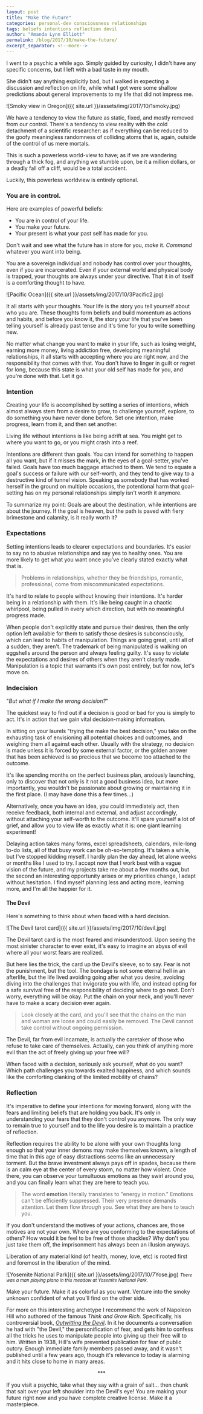 ```yaml
---
layout: post
title: "Make the Future"
categories: personal-dev consciousness relationships
tags: beliefs intentions reflection devil
author: "Amanda Lynn Elliott"
permalink: /blog/2017/10/make-the-future/
excerpt_separator: <!--more-->
---
```


I went to a psychic a while ago. Simply guided by curiosity, I didn't have any specific concerns, but I left with a bad taste in my mouth. 

She didn't say anything explicitly bad, but I walked in expecting a discussion and reflection on life, while what I got were some shallow predictions about general improvements to my life that did not impress me. 

![Smoky view in Oregon]({{ site.url }}/assets/img/2017/10/1smoky.jpg) 

We have a tendency to view the future as static, fixed, and mostly removed from our control. There's a tendency to view reality with the cold detachment of a scientific researcher: as if everything can be reduced to the goofy meaningless randomness of colliding atoms that is, again, outside of the control of us mere mortals. 

This is such a powerless world-view to have; as if we are wandering through a thick fog, and anything we stumble upon, be it a million dollars, or a deadly fall off a cliff, would be a total accident.

Luckily, this powerless worldview is entirely optional.<!--more-->

### You are in control.

Here are examples of powerful beliefs:

- You are in control of your life. 
- You make your future. 
- Your present is what your past self has made for you.  

Don't wait and see what the future has in store for you, *make* it. *Command* whatever you want into being. 

You are a sovereign individual and nobody has control over your thoughts, even if you are incarcerated. Even if your external world and physical body is trapped, your thoughts are always under your directive. That it in of itself is a comforting thought to have.

![Pacific Ocean]({{ site.url }}/assets/img/2017/10/3Pacific2.jpg)

It all starts with your thoughts. Your life is the story you tell yourself about who you are. These thoughts form beliefs and build momentum as actions and habits, and before you know it, the story your life that you've been telling yourself is already past tense and it's time for you to write something new.

No matter what change you want to make in your life, such as losing weight, earning more money, living addiction free, developing meaningful relationships, it all starts with accepting where you are right now, and the responsibility that comes with that. You don't have to linger in guilt or regret for long, because this state is what your old self has made for you, and you're done with that. Let it go.

### Intention

Creating your life is accomplished by setting a series of intentions, which almost always stem from a desire to grow, to challenge yourself, explore, to do something you have never done before. Set one intention, make progress, learn from it, and then set another. 

Living life without intentions is like being adrift at sea. You might get to where you want to go, or you might crash into a reef. 

Intentions are different than goals. You can intend for something to happen all you want, but if it misses the mark, in the eyes of a goal-setter, you've failed. Goals have too much baggage attached to them. We tend to equate a goal's success or failure with our self-worth, and they tend to give way to a destructive kind of tunnel vision. Speaking as somebody that has worked herself in the ground on multiple occasions, the potentional harm that goal-setting has on my personal relationships simply isn't worth it anymore. 

To summarize my point: Goals are about the destination, while intentions are about the journey. If the goal is heaven, but the path is paved with fiery brimestone and calamity, is it really worth it? 

### Expectations

Setting intentions leads to clearer expectations and boundaries. It's easier to say no to abusive relationships and say yes to healthy ones. You are more likely to get what you want once you've clearly stated exactly what that is. 

> Problems in relationships, whether they be friendships, romantic, professional, come from miscommunicated expectations.

It's hard to relate to people without knowing their intentions. It's harder being in a relationship with them. It's like being caught in a chaotic whirlpool, being pulled in every which direction, but with no meaningful progress made. 

When people don't explicitly state and pursue their desires, then the only option left available for them to satisfy those desires is subconsciously, which can lead to habits of manipulation. Things are going great, until all of a sudden, they aren't. The trademark of being manipulated is walking on eggshells around the person and always feeling guilty. It's easy to violate the expectations and desires of others when they aren't clearly made. Manipulation is a topic that warrants it's own post entirely, but for now, let's move on.

### Indecision

"*But what if I make the wrong decision?*"

The quickest way to find out if a decision is good or bad for you is simply to act. It's in action that we gain vital decision-making information. 

In sitting on your laurels "trying the make the best decision," you take on the exhausting task of envisioning all potential choices and outcomes, and weighing them all against each other. Usually with the strategy, no decision is made unless it is forced by some external factor, or the golden answer that has been achieved is so precious that we become too attached to the outcome. 

It's like spending months on the perfect business plan, anxiously launching, only to discover that not only is it not a good business idea, but more importantly, you wouldn't be passionate about growing or maintaining it in the first place. (I may have done this a few times…) 

Alternatively, once you have an idea, you could immediately act, then receive feedback, both internal and external, and adjust accordingly, without attaching your self-worth to the outcome. It'll spare yourself a lot of grief, and allow you to view life as exactly what it is: one giant learning experiment! 

Delaying action takes many forms, excel spreadsheets, calendars, mile-long to-do lists, all of that busy work can be oh-so-tempting. It's taken a while, but I've stopped kidding myself. I hardly plan the day ahead, let alone weeks or months like I used to try. I accept now that I work best with a vague vision of the future, and my projects take me about a few months out, but the second an interesting opportunity arises or my priorities change, I adapt without hesitation. I find myself planning less and acting more, learning more, and I'm all the happier for it. 


#### The Devil
Here's something to think about when faced with a hard decision.

![The Devil tarot card]({{ site.url }}/assets/img/2017/10/devil.jpg)

The Devil tarot card is the most feared and misunderstood. Upon seeing the most sinister character to ever exist, it's easy to imagine an abyss of evil where all your worst fears are realized. 

But here lies the trick, the card up the Devil's sleeve, so to say. Fear is not the punishment, but the tool. The bondage is not some eternal hell in an afterlife, but the life lived avoiding going after what you desire, avoiding diving into the challenges that invigorate you with life, and instead opting for a safe survival free of the responsibility of deciding where to go next. Don't worry, everything will be okay. Put the chain on your neck, and you'll never have to make a scary decision ever again. 

> Look closely at the card, and you'll see that the chains on the man and woman are loose and could easily be removed. The Devil cannot take control without ongoing permission. 

The Devil, far from evil incarnate, is actually the caretaker of those who refuse to take care of themselves. Actually, can you think of anything more evil than the act of freely giving up your free will?

When faced with a decision, seriously ask yourself, what do you want? Which path challenges you towards exalted happiness, and which sounds like the comforting clanking of the limited mobility of chains?


### Reflection 

It's imperative to define your intentions for moving forward, along with the fears and limiting beliefs that are holding you back. It's only in understanding your fears that they don't control you anymore. The only way to remain true to yourself and to the life you desire is to maintain a practice of reflection.

Reflection requires the ability to be alone with your own thoughts long enough so that your inner demons may make themselves known, a length of time that in this age of easy distractions seems like an unnecessary torment. But the brave investment always pays off in spades, because there is an calm eye at the center of every storm, no matter how violent. Once there, you can observe your tumultuous emotions as they swirl around you, and you can finally learn what they are here to teach you. 

> The word **emotion** literally translates to "energy in motion." Emotions can't be efficiently suppressed. Their very presence demands attention. Let them flow *through* you. See what they are here to teach you. 

If you don't understand the motives of your actions, chances are, those motives are not your own. Where are you conforming to the expectations of others? How would it be feel to be free of those shackles? Why don't you just take them off, the imprisonment has always been an illusion anyways.  

Liberation of any material kind (of health, money, love, etc) is rooted first and foremost in the liberation of the mind. 


![Yosemite National Park]({{ site.url }}/assets/img/2017/10/7Yose.jpg)
<small>*There was a man playing piano in this meadow at Yosemite National Park.*</small>

Make your future. Make it as colorful as you want. Venture into the smoky unknown confident of what you'll find on the other side. 

For more on this interesting archetype I recommend the work of Napoleon Hill who authored of the famous *Think and Grow Rich.* Specifically, his controversial book, *[Outwitting the Devil](https://www.amazon.com/Napoleon-Hills-Outwitting-Devil-Freedom/dp/1469259036)*. In it he documents a conversation he had with "the Devil," the personification of fear, and gets him to confess all the tricks he uses to manipulate people into giving up their free will to him. Written in 1938, Hill's wife prevented publication for fear of public outcry. Enough immediate family members passed away, and it wasn't published until a few years ago, though it's relevance to today is alarming and it hits close to home in many areas. 

<p style="text-align:center">***</p>

If you visit a psychic, take what they say with a grain of salt… then chunk that salt over your left shoulder into the Devil's eye! You are making your future right now and you have complete creative license. Make it a masterpiece. 